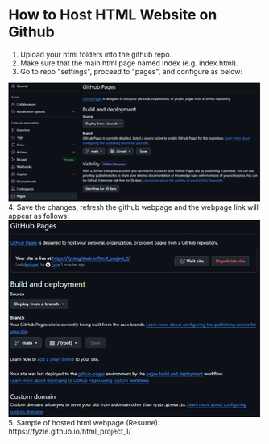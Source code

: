 # How to Host HTML Website on Github

1. Upload your html folders into the github repo.
2. Make sure that the main html page named index (e.g. index.html).
3. Go to repo "settings", proceed to "pages", and configure as below:
<img src="./assets/github_pages.PNG" width="500">
4. Save the changes, refresh the github webpage and the webpage link will appear as follows:
<img src="./assets/page_link.PNG" width="500">
5. Sample of hosted html webpage (Resume): https://fyzie.github.io/html_project_1/

